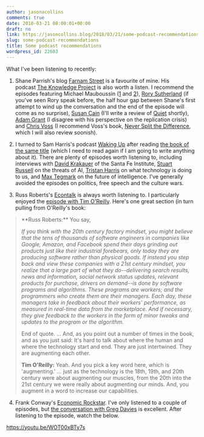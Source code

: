 ```yaml
---
author: jasonacollins
comments: true
date: 2018-03-21 08:00:01+00:00
draft: no
link: https://jasoncollins.blog/2018/03/21/some-podcast-recommendations/
slug: some-podcast-recommendations
title: Some podcast recommendations
wordpress_id: 22603
---
```


What I've been listening to recently:



	
  1. Shane Parrish's blog [Farnam Street](https://www.fs.blog) is a favourite of mine. His podcast [The Knowledge Project](https://www.fs.blog/the-knowledge-project/) is also worth a listen. I recommend the episodes featuring Michael Mauboussin ([1](https://www.fs.blog/2015/04/michael-mauboussin/) and [2](https://www.fs.blog/2018/02/michael-mauboussin-interview/)), [Rory Sutherland](https://www.fs.blog/2017/06/rory-sutherland-podcast/) (if you've seen Rory speak before, the half hour gap between Shane's first attempt to wind up the conversation and the end of the episode will come as no surprise), [Susan Cain](https://www.fs.blog/2017/11/susan-cain/) (I'll write a review of [Quiet](http://amzn.to/2ptci6N) shortly), [Adam Grant](https://www.fs.blog/2017/09/adam-grant/) (I disagree with his perspective on the replication crisis) and [Chris Voss](https://www.fs.blog/2018/01/chris-voss/) (I recommend Voss's book, [Never Split the Difference](http://amzn.to/2HQnJgq), which I will also review soonish).

	
  2. I turned to Sam Harris's podcast [Waking Up](https://samharris.org/podcast/) after reading [the book of the same title](http://amzn.to/2DHqQVF) (which I need to read again if I am going to write anything about it). There are plenty of episodes worth listening to, including interviews with [David Krakauer](https://samharris.org/podcasts/complexity-stupidity/) of the Santa Fe Institute, [Stuart Russell](https://samharris.org/podcasts/the-dawn-of-artificial-intelligence1/) on the threats of AI, [Tristan Harris](https://samharris.org/podcasts/what-is-technology-doing-to-us/) on what technology is doing to us, and [Max Tegmark](https://samharris.org/podcasts/the-future-of-intelligence/) on the future of intelligence. I've generally avoided the episodes on politics, free speech and the culture wars.

	
  3. Russ Roberts's [Econtalk](http://www.econtalk.org) is always worth listening to. I particularly enjoyed the [episode with Tim O'Reilly](http://www.econtalk.org/archives/2017/10/tim_oreilly_on_1.html). Here's one great section (in turn pulling from O'Reilly's book:




<blockquote>**Russ Roberts:** You say,

_If you think with the 20th century factory mindset, you might believe that the tens of thousands of software engineers in companies like Google, Amazon, and Facebook spend their days grinding out products just like their industrial forebears, only today they are producing software rather than physical goods. If instead you step back and view these companies with a 21st century mindset, you realize that a large part of what they do--delivering search results, news and information, social network status updates, relevant products for purchase, drivers on demand--is done by software programs and algorithms. These programs are workers; and the programmers who create them are their managers. Each day, these managers take in feedback about their workers' performance, as measured in real-time data from the marketplace. And if necessary, they give feedback to the workers in the form of minor tweaks and updates to the program or the algorithm._

End of quote. ... And, as you point out a number of times in the book, and as you just said: It's hard to talk about where the human and where the technology start and end. They are just intertwined. They are augmenting each other.

**Tim O'Reilly:** Yeah. And you pick a key word here, which is 'augmenting.' ... just as the technology is the 18th, 19th, and 20th century were about augmenting our muscles, from the 20th into the 21st century we were really about augmenting our minds. And, you augment in a word to increase our capabilities.</blockquote>





	
  4. Frank Conway's [Economic Rockstar](http://www.economicrockstar.com). I've only listened to a couple of episodes, but [the conversation with Greg Davies](http://www.economicrockstar.com/gregdavies/) is excellent. After listening to the episode, watch the below.


https://youtu.be/WOT00xBTy7s
